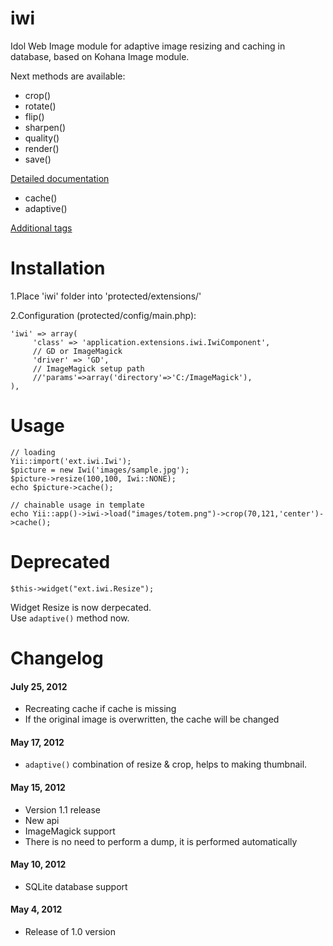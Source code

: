 iwi
========

Idol Web Image module for adaptive image resizing and caching in database, based on Kohana Image module.

Next methods are available:
* crop()
* rotate()
* flip()
* sharpen()
* quality()
* render()
* save()

[Detailed documentation](http://docs.kohanaphp.com/libraries/image)

* cache()
* adaptive()

[Additional tags](https://github.com/Idol-IT/iwi/wiki/Additional-tags)


Installation
=========
1.Place 'iwi' folder into 'protected/extensions/'

2.Configuration (protected/config/main.php):

    'iwi' => array(
         'class' => 'application.extensions.iwi.IwiComponent',
         // GD or ImageMagick
         'driver' => 'GD',
         // ImageMagick setup path
         //'params'=>array('directory'=>'C:/ImageMagick'),
    ),


Usage
====================

    // loading
    Yii::import('ext.iwi.Iwi');
    $picture = new Iwi('images/sample.jpg');
    $picture->resize(100,100, Iwi::NONE);
    echo $picture->cache();

    // chainable usage in template
    echo Yii::app()->iwi->load("images/totem.png")->crop(70,121,'center')->cache();


Deprecated
====================
    $this->widget("ext.iwi.Resize");

Widget Resize is now derpecated.  
Use `adaptive()` method now.



Changelog
=====================

#### July 25, 2012
* Recreating cache if cache is missing
* If the original image is overwritten, the cache will be changed

#### May 17, 2012
* `adaptive()` combination of resize & crop, helps to making thumbnail.

#### May 15, 2012

* Version 1.1 release
* New api
* ImageMagick support
* There is no need to perform a dump, it is performed automatically


#### May 10, 2012

* SQLite database support


#### May 4, 2012

* Release of 1.0 version